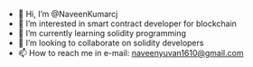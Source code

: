 - 👋 Hi, I’m @NaveenKumarcj
- 👀 I’m interested in smart contract developer for blockchain
- 🌱 I’m currently learning solidity programming
- 💞️ I’m looking to collaborate on solidity developers
- 📫 How to reach me in e-mail: naveenyuvan1610@gmail.com

<!---
NaveenKumarcj/NaveenKumarcj is a ✨ special ✨ repository because its `README.md` (this file) appears on your GitHub profile.
You can click the Preview link to take a look at your changes.
--->
